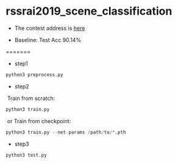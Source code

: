 # rssrai2019_scene_classification

* The contest address is [here](http://rscup.bjxintong.com.cn/#/theme/1)

* Baseline:  Test Acc 90.14%

=======
- step1

```python
python3 preprocess.py
```

- step2

​		Train from scratch:

```python
python3 train.py
```

​		or Train from checkpoint:

```python
python3 train.py --net-params /path/to/*.pth
```

- step3

```python
python3 test.py
```

